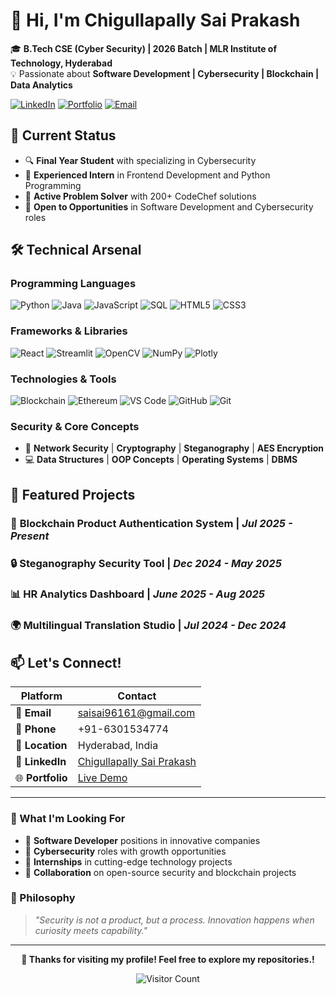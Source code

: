 # 👋 Hi, I'm Chigullapally Sai Prakash

🎓 **B.Tech CSE (Cyber Security) | 2026 Batch | MLR Institute of Technology, Hyderabad**  
💡 Passionate about **Software Development | Cybersecurity | Blockchain | Data Analytics**

[![LinkedIn](https://img.shields.io/badge/LinkedIn-0077B5?style=for-the-badge&logo=linkedin&logoColor=white)](https://www.linkedin.com/in/chigullapally-sai-prakash-99b511277)
[![Portfolio](https://img.shields.io/badge/Portfolio-FF5722?style=for-the-badge&logo=todoist&logoColor=white)](https://portfolio-website-git-main-chigullapally-sai-prakashs-projects.vercel.app/)
[![Email](https://img.shields.io/badge/Gmail-D14836?style=for-the-badge&logo=gmail&logoColor=white)](mailto:saisai96161@gmail.com)

## 🚀 Current Status

- 🔍 **Final Year Student** with  specializing in Cybersecurity
- 💼 **Experienced Intern** in Frontend Development and Python Programming
- 🌟 **Active Problem Solver** with 200+ CodeChef solutions
- 🎯 **Open to Opportunities** in Software Development and Cybersecurity roles

## 🛠️ Technical Arsenal

### **Programming Languages**
![Python](https://img.shields.io/badge/Python-3776AB?style=flat&logo=python&logoColor=white)
![Java](https://img.shields.io/badge/Java-ED8B00?style=flat&logo=java&logoColor=white)
![JavaScript](https://img.shields.io/badge/JavaScript-F7DF1E?style=flat&logo=javascript&logoColor=black)
![SQL](https://img.shields.io/badge/SQL-4479A1?style=flat&logo=mysql&logoColor=white)
![HTML5](https://img.shields.io/badge/HTML5-E34F26?style=flat&logo=html5&logoColor=white)
![CSS3](https://img.shields.io/badge/CSS3-1572B6?style=flat&logo=css3&logoColor=white)

### **Frameworks & Libraries**
![React](https://img.shields.io/badge/React-20232A?style=flat&logo=react&logoColor=61DAFB)
![Streamlit](https://img.shields.io/badge/Streamlit-FF4B4B?style=flat&logo=streamlit&logoColor=white)
![OpenCV](https://img.shields.io/badge/OpenCV-27338e?style=flat&logo=OpenCV&logoColor=white)
![NumPy](https://img.shields.io/badge/Numpy-777BB4?style=flat&logo=numpy&logoColor=white)
![Plotly](https://img.shields.io/badge/Plotly-3F4F75?style=flat&logo=plotly&logoColor=white)

### **Technologies & Tools**
![Blockchain](https://img.shields.io/badge/Blockchain-121D33?style=flat&logo=blockchain&logoColor=white)
![Ethereum](https://img.shields.io/badge/Ethereum-3C3C3D?style=flat&logo=Ethereum&logoColor=white)
![VS Code](https://img.shields.io/badge/VS_Code-0078D4?style=flat&logo=visual%20studio%20code&logoColor=white)
![GitHub](https://img.shields.io/badge/GitHub-100000?style=flat&logo=github&logoColor=white)
![Git](https://img.shields.io/badge/Git-F05032?style=flat&logo=git&logoColor=white)

### **Security & Core Concepts**
- 🔐 **Network Security** | **Cryptography** | **Steganography** | **AES Encryption**
- 💻 **Data Structures** | **OOP Concepts** | **Operating Systems** | **DBMS**

## 🚀 Featured Projects

### 🔗 **Blockchain Product Authentication System** | *Jul 2025 - Present*

### 🔒 **Steganography Security Tool** | *Dec 2024 - May 2025*

### 📊 **HR Analytics Dashboard** | *June 2025 - Aug 2025*

### 🌍 **Multilingual Translation Studio** | *Jul 2024 - Dec 2024*


## 📫 Let's Connect!

<div align="center">

| Platform | Contact |
|----------|---------|
| 📧 **Email** | [saisai96161@gmail.com](mailto:saisai96161@gmail.com) |
| 📱 **Phone** | +91-6301534774 |
| 📍 **Location** | Hyderabad, India |
| 💼 **LinkedIn** | [Chigullapally Sai Prakash](https://www.linkedin.com/in/chigullapally-sai-prakash-99b511277) |
| 🌐 **Portfolio** | [Live Demo](https://portfolio-website-git-main-chigullapally-sai-prakashs-projects.vercel.app/) |

</div>

---

### 🎯 What I'm Looking For

- 💼 **Software Developer** positions in innovative companies
- 🔐 **Cybersecurity** roles with growth opportunities  
- 🚀 **Internships** in cutting-edge technology projects
- 🤝 **Collaboration** on open-source security and blockchain projects

### 💭 Philosophy

> *"Security is not a product, but a process. Innovation happens when curiosity meets capability."*

---

<div align="center">

**🌟 Thanks for visiting my profile! Feel free to explore my repositories.!**

![Visitor Count](https://profile-counter.glitch.me/Saiprakassh/count.svg)

</div>
